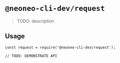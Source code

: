 # `@neoneo-cli-dev/request`

> TODO: description

## Usage

```
const request = require('@neoneo-cli-dev/request');

// TODO: DEMONSTRATE API
```
